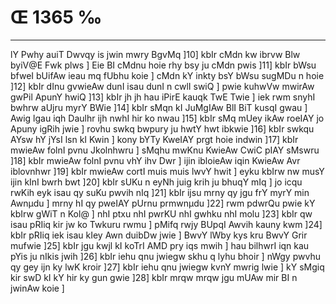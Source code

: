 # Œ 1365 ‰
---
lY Pwhy auiT Dwvqy is jwin mwry BgvMq ]10] kbIr cMdn kw ibrvw Blw
byiV@E Fwk plws ] Eie BI cMdnu hoie rhy bsy ju cMdn pwis ]11] kbIr
bWsu bfweI bUifAw ieau mq fUbhu koie ] cMdn kY inkty bsY bWsu sugMDu n
hoie ]12] kbIr dInu gvwieAw dunI isau dunI n cwlI swiQ ] pwie
kuhwVw mwirAw gwPil ApunY hwiQ ]13] kbIr jh jh hau iPirE kauqk
TwE Twie ] iek rwm snyhI bwhrw aUjru myrY BWie ]14] kbIr sMqn kI
JuMgIAw BlI BiT kusqI gwau ] Awig lgau iqh Daulhr ijh nwhI hir ko
nwau ]15] kbIr sMq mUey ikAw roeIAY jo Apuny igRih jwie ] rovhu swkq
bwpury ju hwtY hwt ibkwie ]16] kbIr swkqu AYsw hY jYsI lsn kI Kwin ]
kony bYTy KweIAY prgt hoie indwin ]17] kbIr mwieAw folnI pvnu
Jkolnhwru ] sMqhu mwKnu KwieAw CwiC pIAY sMswru ]18] kbIr mwieAw
folnI pvnu vhY ihv Dwr ] ijin ibloieAw iqin KwieAw Avr iblovnhwr
]19] kbIr mwieAw cortI muis muis lwvY hwit ] eyku kbIrw nw musY ijin
kInI bwrh bwt ]20] kbIr sUKu n eyNh juig krih ju bhuqY mIq ] jo icqu
rwKih eyk isau qy suKu pwvih nIq ]21] kbIr ijsu mrny qy jgu frY myrY
min Awnµdu ] mrny hI qy pweIAY pUrnu prmwnµdu ]22] rwm pdwrQu pwie kY
kbIrw gWiT n Kol@ ] nhI ptxu nhI pwrKU nhI gwhku nhI molu ]23]
kbIr qw isau pRIiq kir jw ko Twkuru rwmu ] pMifq rwjy BUpqI Awvih kauny
kwm ]24] kbIr pRIiq iek isau kIey Awn duibDw jwie ] BwvY lWby kys
kru BwvY Grir mufwie ]25] kbIr jgu kwjl kI koTrI AMD pry iqs mwih
] hau bilhwrI iqn kau pYis ju nIkis jwih ]26] kbIr iehu qnu jwiegw
skhu q lyhu bhoir ] nWgy pwvhu qy gey ijn ky lwK kroir ]27] kbIr iehu
qnu jwiegw kvnY mwrig lwie ] kY sMgiq kir swD kI kY hir ky gun gwie
]28] kbIr mrqw mrqw jgu mUAw mir BI n jwinAw koie ]
####
